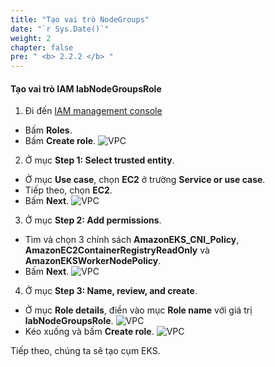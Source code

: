 ```yaml
---
title: "Tạo vai trò NodeGroups"
date: "`r Sys.Date()`"
weight: 2
chapter: false
pre: " <b> 2.2.2 </b> "
---
```


#### Tạo vai trò IAM **labNodeGroupsRole**

1. Đi đến [IAM management console](https://console.aws.amazon.com/iam/home)

- Bấm **Roles**.
- Bấm **Create role**.
  ![VPC](/workshop-01-wordpress-deployment-on-eks/images/2.prerequisite/ws01-createrole01.png)

2. Ở mục **Step 1: Select trusted entity**.

- Ở mục **Use case**, chọn **EC2** ở trường **Service or use case**.
- Tiếp theo, chọn **EC2**.
- Bấm **Next**.
  ![VPC](/workshop-01-wordpress-deployment-on-eks/images/2.prerequisite/ws01-createrole06.png)

3. Ở mục **Step 2: Add permissions**.

- Tìm và chọn 3 chính sách **AmazonEKS_CNI_Policy**, **AmazonEC2ContainerRegistryReadOnly** và **AmazonEKSWorkerNodePolicy**.
- Bấm **Next**.
  ![VPC](/workshop-01-wordpress-deployment-on-eks/images/2.prerequisite/ws01-createrole07.png)

4. Ở mục **Step 3: Name, review, and create**.

- Ở mục **Role details**, điền vào mục **Role name** với giá trị **labNodeGroupsRole**.
  ![VPC](/workshop-01-wordpress-deployment-on-eks/images/2.prerequisite/ws01-createrole08.png)
- Kéo xuống và bấm **Create role**.
  ![VPC](/workshop-01-wordpress-deployment-on-eks/images/2.prerequisite/ws01-createrole09.png)

Tiếp theo, chúng ta sẽ tạo cụm EKS.
